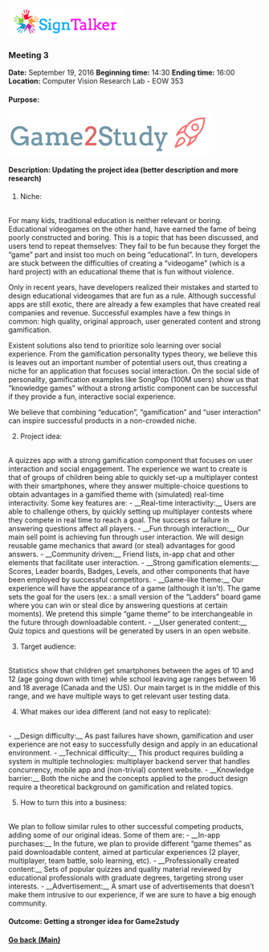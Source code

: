 ![Alt text](images/signtalkerlogo.png)

### Meeting 3

  __Date:__ September 19, 2016
  __Beginning time:__ 14:30
  __Ending time:__ 16:00
  __Location:__ Computer Vision Research Lab - EOW 353

#### Purpose: 
![Alt text](images/game2studylogo.png)

#### Description: Updating the project idea (better description and more research)

1. Niche:
  <br>
  For many kids, traditional education is neither relevant or boring. Educational videogames on the other hand, have earned the fame of being poorly constructed and boring. This is a topic that has been discussed, and users tend to repeat themselves: They fail to be fun because they forget the “game” part and insist too much on being “educational”. In turn, developers are stuck between the difficulties of creating a “videogame” (which is a hard project) with an educational theme that is fun without violence.

  Only in recent years, have developers realized their mistakes and started to design educational videogames that are fun as a rule. Although successful apps are still exotic, there are already a few examples that have created real companies and revenue. Successful examples have a few things in common: high quality, original approach, user generated content and strong gamification.

  Existent solutions also tend to prioritize solo learning over social experience. From the gamification personality types theory, we believe this is leaves out an important number of potential users out, thus creating a niche for an application that focuses social interaction. On the social side of personality, gamification examples like SongPop (100M users) show us that “knowledge games” without a strong artistic component can be successful if they provide a fun, interactive social experience.

  We believe that combining “education”, “gamification” and “user interaction” can inspire successful products in a non-crowded niche.

2. Project idea:
  <br>
  A quizzes app with a strong gamification component that focuses on user interaction and social engagement. The experience we want to create is that of groups of children being able to quickly set-up a multiplayer contest with their smartphones, where they answer multiple-choice questions to obtain advantages in a gamified theme with (simulated) real-time interactivity. Some key features are:
    - __Real-time interactivity:__ Users are able to challenge others, by quickly setting up multiplayer contests where they compete in real time to reach a goal. The success or failure in answering questions affect all players.
    - __Fun through interaction:__ Our main sell point is achieving fun through user interaction. We will design reusable game mechanics that award (or steal) advantages for good answers.
    - __Community driven:__ Friend lists, in-app chat and other elements that facilitate user interaction.
    - __Strong gamification elements:__ Scores, Leader boards, Badges, Levels, and other components that have been employed by successful competitors.
    - __Game-like theme:__ Our experience will have the appearance of a game (although it isn’t). The game sets the goal for the users (ex.: a small version of the “Ladders” board game where you can win or steal dice by answering questions at certain moments). We pretend this simple “game theme” to be interchangeable in the future through downloadable content.
    - __User generated content:__ Quiz topics and questions will be generated by users in an open website.

3. Target audience:
  <br>
  Statistics show that children get smartphones between the ages of 10 and 12 (age going down with time) while school leaving age ranges between 16 and 18 average (Canada and the US). Our main target is in the middle of this range, and we have multiple ways to get relevant user testing data.

4. What makes our idea different (and not easy to replicate):
  <br>    
  - __Design difficulty:__ As past failures have shown, gamification and user experience are not easy to successfully design and apply in an educational environment.
  - __Technical difficulty:__ This product requires building a system in multiple technologies: multiplayer backend server that handles concurrency, mobile app and (non-trivial) content website.
  - __Knowledge barrier:__ Both the niche and the concepts applied to the product design require a theoretical background on gamification and related topics.

5. How to turn this into a business:
  <br>
  We plan to follow similar rules to other successful competing products, adding some of our original ideas. Some of them are:
  - __In-app purchases:__ In the future, we plan to provide different “game themes” as paid downloadable content, aimed at particular experiences (2 player, multiplayer, team battle, solo learning, etc).
  - __Professionally created content:__ Sets of popular quizzes and quality material reviewed by educational professionals with graduate degrees, targeting strong user interests.
  - __Advertisement:__ A smart use of advertisements that doesn’t make them intrusive to our experience, if we are sure to have a big enough community.

#### Outcome: Getting a stronger idea for Game2study

#### [Go back (Main)](https://github.com/TaniaFerman/SignTalker)


